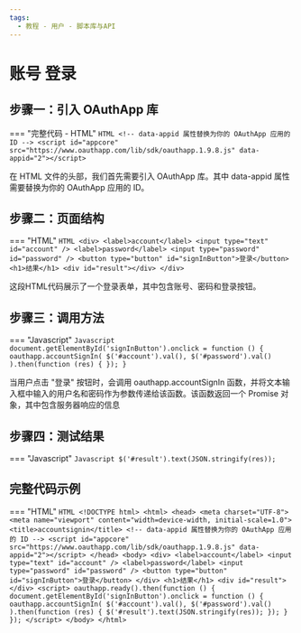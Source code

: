 ```yaml
---
tags:
  - 教程 - 用户 - 脚本库与API
---
```


# 账号 登录


## 步骤一：引入 OAuthApp 库
=== "完整代码 - HTML"
    ```HTML
    <!-- data-appid 属性替换为你的 OAuthApp 应用的 ID -->
    <script id="appcore" src="https://www.oauthapp.com/lib/sdk/oauthapp.1.9.8.js" data-appid="2"></script>
    ```

在 HTML 文件的头部，我们首先需要引入 OAuthApp 库。其中 data-appid 属性需要替换为你的 OAuthApp 应用的 ID。


## 步骤二：页面结构
=== "HTML"
    ```HTML
    <div>
        <label>account</label>
        <input type="text" id="account" />
        <label>password</label>
        <input type="password" id="password" />
        <button type="button" id="signInButton">登录</button>
        <h1>结果</h1>
        <div id="result"></div>
    </div>
    ```

这段HTML代码展示了一个登录表单，其中包含账号、密码和登录按钮。


## 步骤三：调用方法

=== "Javascript"
    ```Javascript
    document.getElementById('signInButton').onclick = function () {
        oauthapp.accountSignIn(
            $('#account').val(),
            $('#password').val()
        ).then(function (res) {
        });
    }
    ```

当用户点击 "登录" 按钮时，会调用 oauthapp.accountSignIn 函数，并将文本输入框中输入的用户名和密码作为参数传递给该函数。该函数返回一个 Promise 对象，其中包含服务器响应的信息

## 步骤四：测试结果

=== "Javascript"
    ```Javascript
     $('#result').text(JSON.stringify(res));
    ```




## 完整代码示例

=== "HTML"
    ```HTML
    <!DOCTYPE html>
    <html>
    <head>
        <meta charset="UTF-8">
        <meta name="viewport" content="width=device-width, initial-scale=1.0">
        <title>accountsignin</title>
        <!-- data-appid 属性替换为你的 OAuthApp 应用的 ID -->
        <script id="appcore" src="https://www.oauthapp.com/lib/sdk/oauthapp.1.9.8.js" data-appid="2"></script>
    </head>
    <body>
        <div>
            <label>account</label>
            <input type="text" id="account" />
            <label>password</label>
            <input type="password" id="password" />
            <button type="button" id="signInButton">登录</button>
        </div>
        <h1>结果</h1>
        <div id="result"></div>
        <script>
            oauthapp.ready().then(function () {
                document.getElementById('signInButton').onclick = function () {
                    oauthapp.accountSignIn(
                        $('#account').val(),
                        $('#password').val()
                    ).then(function (res) {
                        $('#result').text(JSON.stringify(res));
                    });
                }
            });
        </script>
    </body>
    </html>
    ```